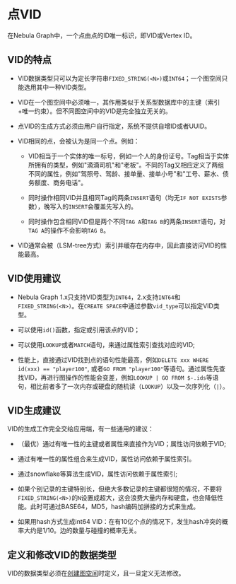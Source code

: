 # 点VID

在Nebula Graph中，一个点由点的ID唯一标识，即VID或Vertex ID。

## VID的特点

- VID数据类型只可以为定长字符串`FIXED_STRING(<N>)`或`INT64`；一个图空间只能选用其中一种VID类型。

- VID在一个图空间中必须唯一，其作用类似于关系型数据库中的主键（索引+唯一约束）。但不同图空间中的VID是完全独立无关的。

- 点VID的生成方式必须由用户自行指定，系统不提供自增ID或者UUID。

- VID相同的点，会被认为是同一个点。例如：
  
  + VID相当于一个实体的唯一标号，例如一个人的身份证号。Tag相当于实体所拥有的类型，例如"滴滴司机"和"老板"。不同的Tag又相应定义了两组不同的属性，例如"驾照号、驾龄、接单量、接单小号"和"工号、薪水、债务额度、商务电话"。

  + 同时操作相同VID并且相同Tag的两条`INSERT`语句（均无`IF NOT EXISTS`参数），晚写入的`INSERT`会覆盖先写入的。

  + 同时操作包含相同VID但是两个不同`TAG A`和`TAG B`的两条`INSERT`语句，对`TAG A`的操作不会影响`TAG B`。

-  VID通常会被（LSM-tree方式）索引并缓存在内存中，因此直接访问VID的性能最高。

## VID使用建议

- Nebula Graph 1.x只支持VID类型为`INT64`，2.x支持`INT64`和`FIXED_STRING(<N>)`。在`CREATE SPACE`中通过参数`vid_type`可以指定VID类型。

- 可以使用`id()`函数，指定或引用该点的VID；

- 可以使用`LOOKUP`或者`MATCH`语句，来通过属性索引查找对应的VID;

- 性能上，直接通过VID找到点的语句性能最高，例如`DELETE xxx WHERE id(xxx) == "player100"`, 或者`GO FROM "player100"`等语句。通过属性先查找VID，再进行图操作的性能会变差，例如`LOOKUP | GO FROM $-.ids`等语句，相比前者多了一次内存或硬盘的随机读（`LOOKUP`）以及一次序列化（`|`）。

## VID生成建议

VID的生成工作完全交给应用端，有一些通用的建议：

- （最优）通过有唯一性的主键或者属性来直接作为VID；属性访问依赖于VID;

- 通过有唯一性的属性组合来生成VID，属性访问依赖于属性索引。

- 通过snowflake等算法生成VID，属性访问依赖于属性索引;

- 如果个别记录的主键特别长，但绝大多数记录的主键都很短的情况，不要将`FIXED_STRING(<N>)`的`N`设置成超大，这会浪费大量内存和硬盘，也会降低性能。此时可通过BASE64，MD5，hash编码加拼接的方式来生成。

- 如果用hash方式生成int64 VID：在有10亿个点的情况下，发生hash冲突的概率大约是1/10。边的数量与碰撞的概率无关。

## 定义和修改VID的数据类型

VID的数据类型必须在[创建图空间](../3.ngql-guide/9.space-statements/1.create-space.md)时定义，且一旦定义无法修改。

<!--
## "查询起始点"(`start vid`)与全局扫描

绝大多数情况下，Nebula Graph 的查询语句(`MATCH`, `GO`, `LOOKUP`)的执行计划，必须要通过一定方式找到查询起始点的 VID (`start vid`)。

定位 `start vid` 只有两种方式：

1. 例如 `GO FROM "player100" OVER` 是在语句中显式的指明 `start vid` 是 "player100";

2. 例如, `LOOKUP ON player WHERE player.name == "Tony Parker"` 或者 `MATCH (v:player {name:"Tony Parker"}) `，是通过属性 `player.name` 的索引来定位到 `start vid`；


!!! caution 不能在没有 `start vid` 情况下进行全局扫描；

    例如 `match (n) return n;` 会返回错误，因为此时无法定位到 `start vid`；这是一个全局扫描，因此被禁止。
-->
